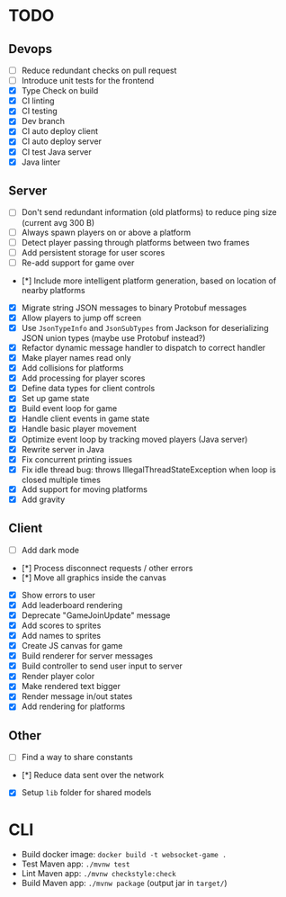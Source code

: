 # TODO

## Devops
- [ ] Reduce redundant checks on pull request
- [ ] Introduce unit tests for the frontend
- [x] Type Check on build
- [x] CI linting
- [x] CI testing
- [x] Dev branch
- [x] CI auto deploy client
- [x] CI auto deploy server
- [x] CI test Java server
- [x] Java linter

## Server
- [ ] Don't send redundant information (old platforms) to reduce ping size (current avg 300 B)
- [ ] Always spawn players on or above a platform
- [ ] Detect player passing through platforms between two frames
- [ ] Add persistent storage for user scores
- [ ] Re-add support for game over
- [*] Include more intelligent platform generation, based on location of nearby platforms
- [x] Migrate string JSON messages to binary Protobuf messages
- [x] Allow players to jump off screen
- [x] Use `JsonTypeInfo` and `JsonSubTypes` from Jackson for deserializing JSON union types (maybe use Protobuf instead?)
- [x] Refactor dynamic message handler to dispatch to correct handler
- [x] Make player names read only
- [x] Add collisions for platforms
- [x] Add processing for player scores
- [x] Define data types for client controls
- [x] Set up game state
- [x] Build event loop for game
- [x] Handle client events in game state
- [x] Handle basic player movement
- [x] Optimize event loop by tracking moved players (Java server)
- [x] Rewrite server in Java
- [x] Fix concurrent printing issues
- [x] Fix idle thread bug: throws IllegalThreadStateException when loop is closed multiple times
- [x] Add support for moving platforms
- [x] Add gravity

## Client
- [ ] Add dark mode
- [*] Process disconnect requests / other errors
- [*] Move all graphics inside the canvas
- [x] Show errors to user
- [x] Add leaderboard rendering
- [x] Deprecate "GameJoinUpdate" message
- [x] Add scores to sprites
- [x] Add names to sprites
- [x] Create JS canvas for game
- [x] Build renderer for server messages
- [x] Build controller to send user input to server
- [x] Render player color
- [x] Make rendered text bigger
- [x] Render message in/out states
- [x] Add rendering for platforms

## Other
- [ ] Find a way to share constants
- [*] Reduce data sent over the network
- [x] Setup `lib` folder for shared models

# CLI
- Build docker image: `docker build -t websocket-game .`
- Test Maven app: `./mvnw test`
- Lint Maven app: `./mvnw checkstyle:check`
- Build Maven app: `./mvnw package` (output jar in `target/`)